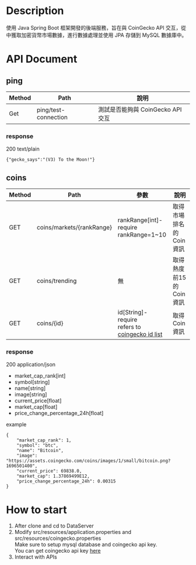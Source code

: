 # Description
使用 Java Spring Boot 框架開發的後端服務，旨在與 CoinGecko API 交互，從中獲取加密貨幣市場數據，進行數據處理並使用 JPA 存儲到 MySQL 數據庫中。

# API Document
ping
---
  
| Method | Path                 | 說明                       |
|--------|----------------------|--------------------------|
| Get    | ping/test-connection | 測試是否能夠與 CoinGecko API 交互 |

### response 
200 text/plain
```
{"gecko_says":"(V3) To the Moon!"}
```



coins
---

| Method | Path                        | 參數                        | 說明              |
|--------|-----------------------------|---------------------------|-----------------|
| GET    | coins/markets/\{rankRange\} | rankRange\[int\]\-require<br>rankRange=1~10 | 取得市場排名的Coin 資訊  |
| GET    | coins/trending              | 無                         | 取得熱度前15的Coin 資訊 |
| GET    | coins/\{id\}                | id\[String\]\-require<br>refers to [coingecko id list](<https://docs.google.com/spreadsheets/d/1wTTuxXt8n9q7C4NDXqQpI3wpKu1_5bGVmP9Xz0XGSyU/edit#gid=0>)    | 取得Coin 資訊       |


### response 
200 application/json

* market_cap_rank[int]
* symbol[string]
* name[string]
* image[string]
* current_price[float]
* market_cap[float]
* price_change_percentage_24h[float]


example
```
{
    "market_cap_rank": 1,
    "symbol": "btc",
    "name": "Bitcoin",
    "image": "https://assets.coingecko.com/coins/images/1/small/bitcoin.png?1696501400",
    "current_price": 69838.0,
    "market_cap": 1.37869499E12,
    "price_change_percentage_24h": 0.00315
}
```


# How to start

1. After clone and cd to DataServer
2. Modify src/resources/application.properties and src/resources/coingecko.properties<br>Make sure to setup mysql database and coingecko api key.<br>You can get coingecko api key [here](<https://www.coingecko.com/zh-tw/api/pricing>)
3. Interact with APIs

